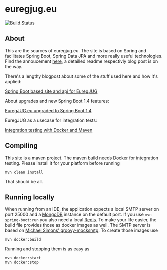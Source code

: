# euregjug.eu

[![Build Status](https://travis-ci.org/EuregJUG-Maas-Rhine/site.svg?branch=master)](https://travis-ci.org/EuregJUG-Maas-Rhine/site)

## About

This are the sources of euregjug.eu. The site is based on Spring and facilitates Spring Boot, Spring Data JPA and more really useful technologies. Find the annoucement [here](http://www.euregjug.eu/2016/01/07/new-site-is-live), a detailled readme respectivly blog post is on the way.

There's a lengthy blogpost about some of the stuff used here and how it's applied:

[Spring Boot based site and api for EuregJUG](http://info.michael-simons.eu/2016/01/14/spring-boot-based-site-and-api-for-euregjug)

About upgrades and new Spring Boot 1.4 features:

[EuregJUG.eu upgraded to Spring Boot 1.4](http://www.euregjug.eu/2016/07/29/euregjugeu-upgraded-to-spring-boot-14)

EuregJUG as a usecase for integration tests:

[Integration testing with Docker and Maven](http://info.michael-simons.eu/2016/08/25/integration-testing-with-docker-and-maven/)

## Compiling

This site is a maven project. The maven build needs [Docker](https://www.docker.com) for integration testing. Please install it for your platform before running

```
mvn clean install
```

That should be all.

## Running locally

When running from an IDE, the application expects a local SMTP server on port 25000 and a [MongoDB](https://www.mongodb.com) instance on the default port. If you use `mvn spring-boot:run` you also need a local [Redis](http://redis.io). To make your life easier, the build file provides those as docker images as well. The SMTP server is based on [Michael Simons' groovy-mocksmtp](https://github.com/michael-simons/java-mocksmtp/tree/master/groovy). To create those images use

```
mvn docker:build
```

Running and stopping them is as easy as

```
mvn docker:start
mvn docker:stop
```